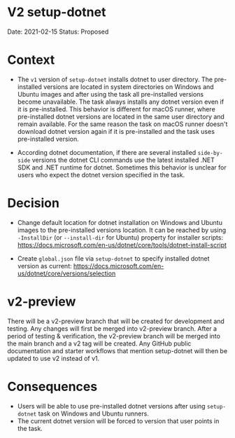 # V2 setup-dotnet

Date: 2021-02-15
Status: Proposed

# Context
- The `v1` version of `setup-dotnet` installs dotnet to user directory. The pre-installed versions are located in system directories on Windows and Ubuntu images and after using the task all pre-installed versions become unavailable. The task always installs any dotnet version even if it is pre-installed. This behavior is different for macOS runner, where pre-installed dotnet versions are located in the same user directory and remain available. For the same reason the task on macOS runner doesn't download dotnet version again if it is pre-installed and the task uses pre-installed version.

- According dotnet documentation, if there are several installed `side-by-side` versions the dotnet CLI commands use the latest installed .NET SDK and .NET runtime for dotnet. Sometimes this behavior is unclear for users who expect the dotnet version specified in the task.

# Decision
- Change default location for dotnet installation on Windows and Ubuntu images to the pre-installed versions location. It can be reached by using `-InstallDir` (or `--install-dir` for Ubuntu) property for installer scripts: https://docs.microsoft.com/en-us/dotnet/core/tools/dotnet-install-script

- Create `global.json` file via `setup-dotnet` to specify installed dotnet version as current: https://docs.microsoft.com/en-us/dotnet/core/versions/selection

# v2-preview
There will be a v2-preview branch that will be created for development and testing. Any changes will first be merged into v2-preview branch. After a period of testing & verification, the v2-preview branch will be merged into the main branch and a v2 tag will be created. Any GitHub public documentation and starter workflows that mention setup-dotnet will then be updated to use v2 instead of v1.

# Consequences
- Users will be able to use pre-installed dotnet versions after using `setup-dotnet` task on Windows and Ubuntu runners.
- The current dotnet version will be forced to version that user points in the task.